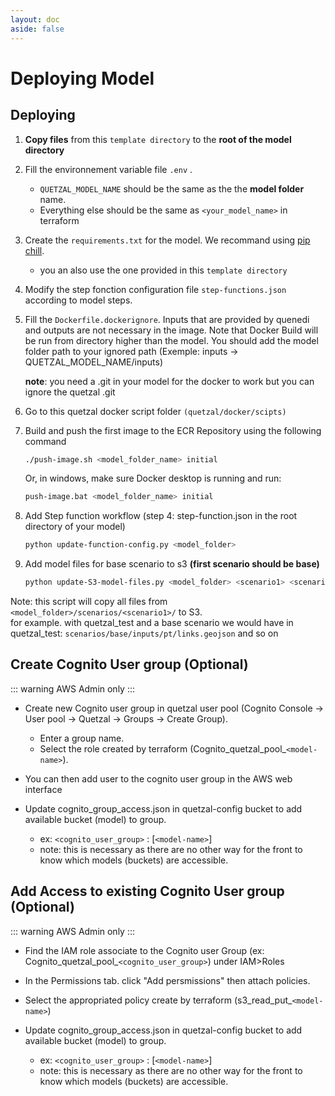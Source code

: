 ```yaml
---
layout: doc
aside: false
---
```


# Deploying Model

## Deploying

1. **Copy files** from this `template directory` to the **root of the model directory**
2. Fill the environnement variable file `.env` .

   * `QUETZAL_MODEL_NAME` should be the same as the the **model folder** name.
   * Everything else should be the same as `<your_model_name>` in terraform
3. Create the `requirements.txt` for the model. We recommand using [pip chill](https://pypi.org/project/pip-chill/).
   * you an also use the one provided in this `template directory`
4. Modify the step fonction configuration file `step-functions.json` according to model steps.
5. Fill the `Dockerfile.dockerignore`. Inputs that are provided by quenedi and outputs are not necessary in the image. Note that Docker Build will be run from directory higher than the model. You should add the model folder path to your ignored path (Exemple: inputs -> QUETZAL_MODEL_NAME/inputs)

   **note**: you need a .git in your model for the docker to work but you can ignore the quetzal .git
6. Go to this quetzal docker script folder `(quetzal/docker/scipts)`
7. Build and push the first image to the ECR Repository using the following command

   ```bash
   ./push-image.sh <model_folder_name> initial
   ```

   Or, in windows, make sure Docker desktop is running and run:

   ```bash
   push-image.bat <model_folder_name> initial
   ```

8. Add Step function workflow (step 4: step-function.json in the root directory of your model)

   ```bash
   python update-function-config.py <model_folder>
   ```

9. Add model files for base scenario to s3 **(first scenario should be base)**

   ```bash
   python update-S3-model-files.py <model_folder> <scenario1> <scenario2>
   ```

Note: this script will copy all files from `<model_folder>/scenarios/<scenario1>/` to S3. <br>
for example. with quetzal_test and a base scenario we would have in quetzal_test: `scenarios/base/inputs/pt/links.geojson` and so on

## Create Cognito User group (Optional)

::: warning AWS Admin only
:::

* Create new Cognito user group in quetzal user pool (Cognito Console -> User pool -> Quetzal -> Groups -> Create Group).
  * Enter a group name.
  * Select the role created by terraform (Cognito_quetzal_pool_`<model-name>`).
* You can then add user to the cognito user group in the AWS web interface

* Update cognito_group_access.json in quetzal-config bucket to add available bucket (model) to group.
  * ex: `<cognito_user_group>` : [`<model-name>`]
  * note: this is necessary as there are no other way for the front to know which models (buckets) are accessible.

## Add Access to existing Cognito User group  (Optional)

::: warning AWS Admin only
:::

* Find the IAM role associate to the Cognito user Group (ex: Cognito_quetzal_pool_`<cognito_user_group>`) under IAM>Roles
* In the Permissions tab. click "Add persmissions" then attach policies.
* Select the appropriated policy create by terraform (s3_read_put_`<model-name>`)
  
* Update cognito_group_access.json in quetzal-config bucket to add available bucket (model) to group.
  * ex: `<cognito_user_group>` : [`<model-name>`]
  * note: this is necessary as there are no other way for the front to know which models (buckets) are accessible.

